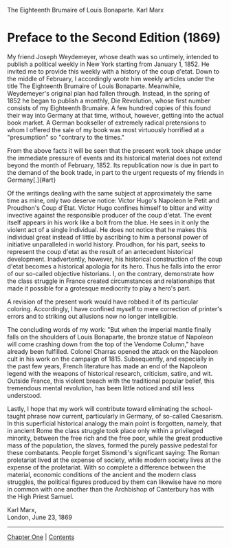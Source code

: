 The Eighteenth Brumaire of Louis Bonaparte. Karl Marx

# Preface to the Second Edition (1869)

My friend Joseph Weydemeyer, whose death was so untimely, intended to
publish a political weekly in New York starting from January 1, 1852. He
invited me to provide this weekly with a history of the coup d'etat.
Down to the middle of February, I accordingly wrote him weekly articles
under the title The Eighteenth Brumaire of Louis Bonaparte. Meanwhile,
Weydemeyer's original plan had fallen through. Instead, in the spring of
1852 he began to publish a monthly, Die Revolution, whose first number
consists of my Eighteenth Brumaire. A few hundred copies of this found
their way into Germany at that time, without, however, getting into the
actual book market. A German bookseller of extremely radical pretensions
to whom I offered the sale of my book was most virtuously horrified at a
"presumption" so "contrary to the times."

From the above facts it will be seen that the present work took shape
under the immediate pressure of events and its historical material does
not extend beyond the month of February, 1852. Its republication now is
due in part to the demand of the book trade, in part to the urgent
requests of my friends in Germany[.]{#art}

Of the writings dealing with the same subject at approximately the same
time as mine, only two deserve notice: Victor Hugo's Napoleon le Petit
and Proudhon's Coup d'Etat. Victor Hugo confines himself to bitter and
witty invective against the responsible producer of the coup d'etat. The
event itself appears in his work like a bolt from the blue. He sees in
it only the violent act of a single individual. He does not notice that
he makes this individual great instead of little by ascribing to him a
personal power of initiative unparalleled in world history. Proudhon,
for his part, seeks to represent the coup d'etat as the result of an
antecedent historical development. Inadvertently, however, his
historical construction of the coup d'etat becomes a historical apologia
for its hero. Thus he falls into the error of our so-called objective
historians. I, on the contrary, demonstrate how the class struggle in
France created circumstances and relationships that made it possible for
a grotesque mediocrity to play a hero's part.

A revision of the present work would have robbed it of its particular
coloring. Accordingly, I have confined myself to mere correction of
printer's errors and to striking out allusions now no longer
intelligible.

The concluding words of my work: "But when the imperial mantle finally
falls on the shoulders of Louis Bonaparte, the bronze statue of Napoleon
will come crashing down from the top of the Vendome Column," have
already been fulfilled. Colonel Charras opened the attack on the
Napoleon cult in his work on the campaign of 1815. Subsequently, and
especially in the past few years, French literature has made an end of
the Napoleon legend with the weapons of historical research, criticism,
satire, and wit. Outside France, this violent breach with the
traditional popular belief, this tremendous mental revolution, has been
little noticed and still less understood.

Lastly, I hope that my work will contribute toward eliminating the
school-taught phrase now current, particularly in Germany, of so-called
Caesarism. In this superficial historical analogy the main point is
forgotten, namely, that in ancient Rome the class struggle took place
only within a privileged minority, between the free rich and the free
poor, while the great productive mass of the population, the slaves,
formed the purely passive pedestal for these combatants. People forget
Sismondi's significant saying: The Roman proletariat lived at the
expense of society, while modern society lives at the expense of the
proletariat. With so complete a difference between the material,
economic conditions of the ancient and the modern class struggles, the
political figures produced by them can likewise have no more in common
with one another than the Archbishop of Canterbury has with the High
Priest Samuel.

Karl Marx,\
London, June 23, 1869

------------------------------------------------------------------------

[Chapter One](ch01.htm) \| [Contents](index.htm)

